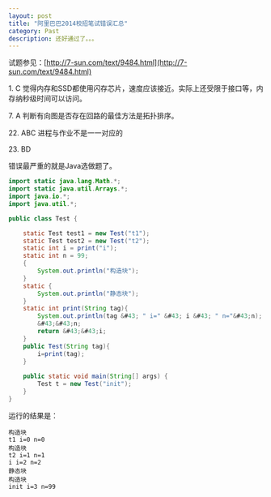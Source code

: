 ```yaml
---
layout: post
title: "阿里巴巴2014校招笔试错误汇总"
category: Past
description: 还好通过了。。。
---
```

试题参见：[http://7-sun.com/text/9484.html](http://7-sun.com/text/9484.html)

1\. C 觉得内存和SSD都使用闪存芯片，速度应该接近。实际上还受限于接口等，内存纳秒级时间可以访问。

7\. A 判断有向图是否存在回路的最佳方法是拓扑排序。

22\. ABC 进程与作业不是一一对应的

23\. BD

错误最严重的就是Java选做题了。

```java
import static java.lang.Math.*;
import static java.util.Arrays.*;
import java.io.*;
import java.util.*;

public class Test {

	static Test test1 = new Test("t1");
	static Test test2 = new Test("t2");
	static int i = print("i");
	static int n = 99;
	{
		System.out.println("构造块");
	}
	static {
		System.out.println("静态块");
	}
	static int print(String tag){
		System.out.println(tag &#43; " i=" &#43; i &#43; " n="&#43;n);
		&#43;&#43;n;
		return &#43;&#43;i;
	}
	public Test(String tag){
		i=print(tag);
	}
	
	public static void main(String[] args) {
		Test t = new Test("init");
	}
}
```

运行的结果是：

```
构造块
t1 i=0 n=0
构造块
t2 i=1 n=1
i i=2 n=2
静态块
构造块
init i=3 n=99
```